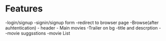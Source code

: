 
# Features
-login/signup
   -signin/signup form
   -redirect to browser page
 -Browse(after auhtentication)
    - header
    - Main movies
        -Trailer on bg
        -title and descrption
        --movie suggsstions
           -movie List
